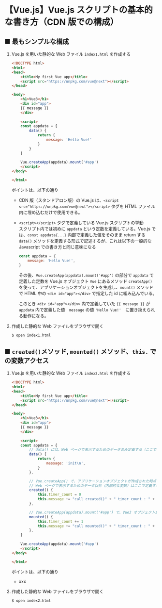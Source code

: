 # 【Vue.js】Vue.js スクリプトの基本的な書き方（CDN 版での構成）

## ■ 最もシンプルな構成

1. Vue.js を用いた静的な Web ファイル `index1.html` を作成する
	```html
	<!DOCTYPE html>
	<html>
	<head>
		<title>My first Vue app</title>
		<script src="https://unpkg.com/vue@next"></script>
	</head>

	<body>
		<h1>Vue3</h1>
		<div id="app">
		{{ message }}
		</div>
		
		<script>
		const appdata = {
			data() {
				return {
					message: 'Hello Vue!'
				}
			}
		}
		
		Vue.createApp(appdata).mount('#app')
		</script>
	</body>

	</html>
	```

	ポイントは、以下の通り

	- CDN 版（スタンドアロン版）の Vue.js は、`<script src="https://unpkg.com/vue@next"></script>` タグを HTML ファイル内に埋め込むだけで使用できる。

	- `<script></script>` タグで定義している Vue.js スクリプトの挙動<br>
		スクリプト内では初めに `appdata` という定数を定義している。Vue.js では、`const appdata{...}` 内部で定義した値をそのまま return する`data()` メソッドを定義する形式で記述するが、これは以下の一般的な Javascript での書き方と同じ意味になる
		```javascript
		const appdata = {
			message: 'Hello Vue!',
		}
		```

		その後、`Vue.createApp(appdata).mount('#app')` の部分で `appdata` で定義した定数を Vue.js オブジェクト `Vue` にあるメソッド `createApp()` を使って、アプリケーションオブジェクトを生成し、`mount()` メソッドで HTML 中の `<div id="app"></div>` で指定した id に組み込んでいる。

		このとき `<div id="app"></div>` 内で定義していた `{{ message }}` が `appdata` 内で定義した値　`message` の値 `'Hello Vue!'`　に置き換えられる動作になる。

1. 作成した静的な Web ファイルをブラウザで開く
	```sh
	$ open index1.html
	```

## ■ `created()`メソッド, `mounted()` メソッド、`this.` での変数アクセス

1. Vue.js を用いた静的な Web ファイル `index2.html` を作成する
	```html
	<!DOCTYPE html>
	<html>
	<head>
		<title>My first Vue app</title>
		<script src="https://unpkg.com/vue@next"></script>
	</head>

	<body>
		<h1>Vue3</h1>
		<div id="app">
		{{ message }}
		</div>
		
		<script>
		const appdata = {
			// data() には、Web ページで表示するためのデータのみ定義する（ここでの例では `timer_count` は対象外）
			data() {
				return {
					message: 'init\n',
				}
			},

			// Vue.createApp() で、アプリケーションオブジェクトが作成された時点で呼び出されるコールバック関数
			// Web ページで表示するためのデータ以外（内部的な変数）はここで定義するのが一般的（ここでの例では `timer_count`）
			created() {
				this.timer_count = 0
				this.message += "call created()" + " timer_count : " + this.timer_count + "\n"
			},

			// Vue.createApp(appdata).mount('#app') で、Vue3 オブジェクトが Web ページに組み込まれたときに呼び出されるコールバック関数
			mounted() {
				this.timer_count += 1
				this.message += "call mounted()" + " timer_count : " + this.timer_count + "\n"
			},
		}
		
		Vue.createApp(appdata).mount('#app')
		</script>
	</body>

	</html>
	```

	ポイントは、以下の通り

	- xxx

1. 作成した静的な Web ファイルをブラウザで開く
	```sh
	$ open index2.html
	```

